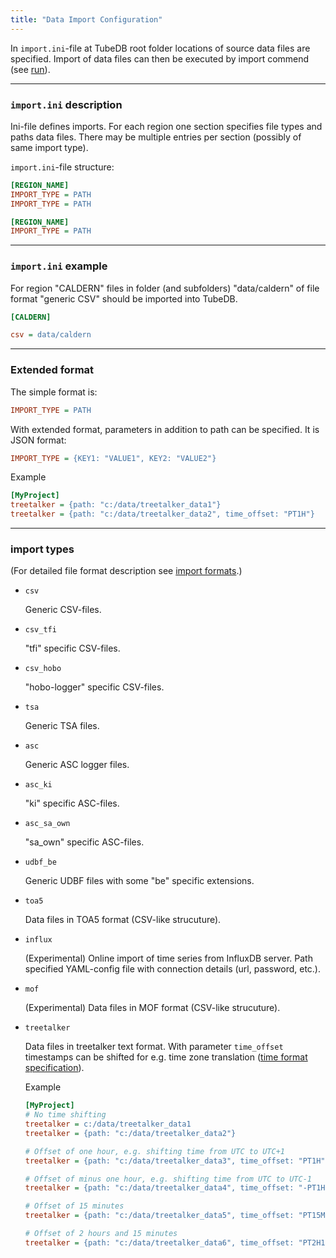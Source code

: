 ```yaml
---
title: "Data Import Configuration"
---
```


In `import.ini`-file at TubeDB root folder locations of source data files are specified.
Import of data files can then be executed by import commend (see [run](../../usage/run)).

---
### `import.ini` description

Ini-file defines imports. For each region one section specifies file types and paths data files.
There may be multiple entries per section (possibly of same import type).

`import.ini`-file structure:
~~~ ini
[REGION_NAME]
IMPORT_TYPE = PATH
IMPORT_TYPE = PATH

[REGION_NAME]
IMPORT_TYPE = PATH
~~~

---
### `import.ini` example

For region "CALDERN" files in folder (and subfolders) "data/caldern" of file format "generic CSV" should be imported into TubeDB.

~~~ ini
[CALDERN]

csv = data/caldern
~~~

---
### Extended format

The simple format is:
~~~ ini
IMPORT_TYPE = PATH
~~~

With extended format, parameters in addition to path can be specified. It is JSON format:
~~~ ini
IMPORT_TYPE = {KEY1: "VALUE1", KEY2: "VALUE2"}
~~~

Example
~~~ ini
[MyProject]
treetalker = {path: "c:/data/treetalker_data1"}
treetalker = {path: "c:/data/treetalker_data2", time_offset: "PT1H"}
~~~

---
### import types

(For detailed file format description see [import formats](../../documentation/import_formats).)

* `csv`
  
  Generic CSV-files.

* `csv_tfi`

  "tfi" specific CSV-files.

* `csv_hobo`

  "hobo-logger" specific CSV-files.

* `tsa`

  Generic TSA files.

* `asc`

  Generic ASC logger files.

* `asc_ki`

  "ki" specific ASC-files.

* `asc_sa_own`

  "sa_own" specific ASC-files.
  
* `udbf_be`

  Generic UDBF files with some "be" specific extensions.	

* `toa5`

  Data files in TOA5 format (CSV-like strucuture).
  
* `influx`

  (Experimental) Online import of time series from InfluxDB server. Path specified YAML-config file with connection details (url, password, etc.).

* `mof`

  (Experimental) Data files in MOF format (CSV-like strucuture).  

* `treetalker`

  Data files in treetalker text format. With parameter `time_offset` timestamps can be shifted for e.g. time zone translation ([time format specification](https://docs.oracle.com/javase/8/docs/api/java/time/Duration.html#parse-java.lang.CharSequence-)).
 
  Example
  ~~~ ini
  [MyProject]
  # No time shifting
  treetalker = c:/data/treetalker_data1
  treetalker = {path: "c:/data/treetalker_data2"}
  
  # Offset of one hour, e.g. shifting time from UTC to UTC+1
  treetalker = {path: "c:/data/treetalker_data3", time_offset: "PT1H"}

  # Offset of minus one hour, e.g. shifting time from UTC to UTC-1
  treetalker = {path: "c:/data/treetalker_data4", time_offset: "-PT1H"}

  # Offset of 15 minutes
  treetalker = {path: "c:/data/treetalker_data5", time_offset: "PT15M"}

  # Offset of 2 hours and 15 minutes
  treetalker = {path: "c:/data/treetalker_data6", time_offset: "PT2H15M"}
  ~~~




